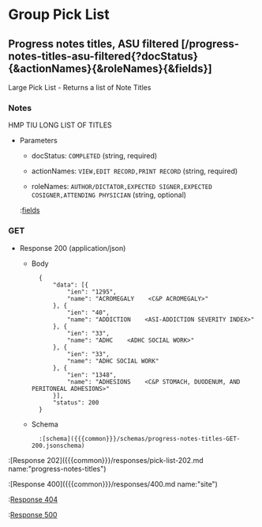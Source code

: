 # Group Pick List

## Progress notes titles, ASU filtered [/progress-notes-titles-asu-filtered{?docStatus}{&actionNames}{&roleNames}{&fields}]

Large Pick List - Returns a list of Note Titles

### Notes

HMP TIU LONG LIST OF TITLES

+ Parameters

    + docStatus: `COMPLETED` (string, required) 

    + actionNames: `VIEW,EDIT RECORD,PRINT RECORD` (string, required) 

    + roleNames: `AUTHOR/DICTATOR,EXPECTED SIGNER,EXPECTED COSIGNER,ATTENDING PHYSICIAN` (string, optional) 

    :[fields]({{{common}}}/parameters/fields.md)

### GET

+ Response 200 (application/json)

    + Body

            {
                "data": [{
                    "ien": "1295",
                    "name": "ACROMEGALY    <C&P ACROMEGALY>"
                }, {
                    "ien": "40",
                    "name": "ADDICTION    <ASI-ADDICTION SEVERITY INDEX>"
                }, {
                    "ien": "33",
                    "name": "ADHC    <ADHC SOCIAL WORK>"
                }, {
                    "ien": "33",
                    "name": "ADHC SOCIAL WORK"
                }, {
                    "ien": "1348",
                    "name": "ADHESIONS    <C&P STOMACH, DUODENUM, AND PERITONEAL ADHESIONS>"
                }],
                "status": 200
            }

    + Schema

            :[schema]({{{common}}}/schemas/progress-notes-titles-GET-200.jsonschema)

:[Response 202]({{{common}}}/responses/pick-list-202.md name:"progress-notes-titles")

:[Response 400]({{{common}}}/responses/400.md name:"site")

:[Response 404]({{{common}}}/responses/404.md)

:[Response 500]({{{common}}}/responses/500.md)


